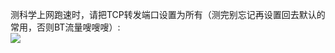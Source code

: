测科学上网跑速时，请把TCP转发端口设置为所有（测完别忘记再设置回去默认的常用，否则BT流量嗖嗖嗖）:            
[![](https://pic.downk.cc/item/5e6a2a62e83c3a1e3a178ce2.jpg)](https://pic.downk.cc/item/5e6a2a62e83c3a1e3a178ce2.jpg)
